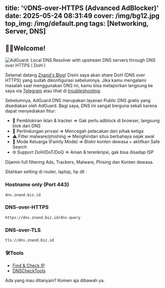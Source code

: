 title: '💡DNS-over-HTTPS (Advanced AdBlocker)'
date: 2025-05-24 08:31:49
cover: /img/bg12.jpg
top_img: /img/default.png
tags: [Networking, Server, DNS]
---
## 👋🏻Welcome!

![AdGuard: Local DNS Resolver with upstream DNS servers through DNS over HTTPS ( DoH )](/img/diagram_adguard01.png)

Selamat datang [Znand's Blog](https://znand.my.id/)! Disini saya akan share DoH (DNS over HTTPS) yang sudah dikonfigurasi sebelumnya. Jika kamu mengalami masalah saat menggunakan DNS ini, kamu bisa melaporkan langsung ke saya via [Telegram](https://t.me/nandzie) atau lihat di [troubleshooting](https://adguard.com/en/support.html).

   Sebelumnya, AdGuard DNS merupakan layanan Public DNS gratis yang disediakan oleh AdGuard. Bagi saya, DNS ini sangat berguna sekali karena dapat menyediakan fitur:

- 🧱 Pemblokiran iklan & tracker =>	Gak perlu adblock di browser, langsung blok dari DNS
- 🔐 Perlindungan privasi	=> Mencegah pelacakan dari pihak ketiga
- ⚠️ Filter malware/phishing => Menghindari situs berbahaya sejak awal
- 🧒 Mode Keluarga (Family Mode) => Blokir konten dewasa + aktifkan Safe Search
- 🌐 Support DoH/DoT/DoQ => Aman & terenkripsi, gak bisa disadap ISP

Dijamin full filtering Ads, Trackers, Malware, Phising dan Konten dewasa.

Silahkan setting di router, laptop, hp dll :

### Hostname only (Port 443)
```
dns.znand.biz.id
```
### DNS-over-HTTPS
```
https://dns.znand.biz.id/dns-query
```
### DNS-over-TLS                          
```
tls://dns.znand.biz.id
```

### 🛠️Tools
- [Find & Check IP](https://whoer.net/)
- [DNSCheckTools](https://dnscheck.tools/)

Ada yang mau ditanyain? Komen aja dibawah ya.